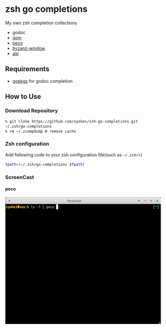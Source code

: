 # zsh go completions

My own zsh completion collections

- godoc
- [gom](https://github.com/mattn/gom)
- [peco](https://github.com/peco/peco)
- [byzanz-window](https://github.com/syohex/byzanz-window)
- [alp](https://github.com/tkuchiki/alp)

## Requirements

- [gopkgs](https://github.com/haya14busa/gopkgs) for godoc completion

## How to Use

### Download Repository

```
% git clone https://github.com/syohex/zsh-go-completions.git ~/.zsh/go-completions
% rm ~/.zcompdump # remove cache
```

### Zsh configuration

Add following code to your zsh configuration file(such as `~/.zshrc`)

```sh
fpath=(~/.zsh/go-completions $fpath)
```

### ScreenCast

#### peco

![peco](image/peco.gif)

